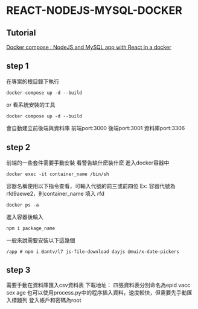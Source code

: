 # REACT-NODEJS-MYSQL-DOCKER 

Tutorial
---------

[Docker compose : NodeJS and MySQL app with React in a docker](http://www.bogotobogo.com/DevOps/Docker/Docker-React-Node-MySQL-App.php) 


step 1
---
在專案的根目錄下執行
```
docker-compose up -d --build
```
or 看系統安裝的工具
```
docker compose up -d --build
```
會自動建立前後端與資料庫
前端port:3000
後端port:3001
資料庫port:3306

step 2
---
前端的一些套件需要手動安裝 看警告缺什麽裝什麽
進入docker容器中
```
docker exec -it container_name /bin/sh
```
容器名稱使用以下指令查看，可輸入代號的前三或前四位 Ex: 容器代號為rfd9aewe2，則container_name 填入 rfd
```
docker ps -a
```
進入容器後輸入
```
npm i package_name
```
一般來說需要安裝以下這幾個
```
/app # npm i @antv/l7 js-file-download dayjs @mui/x-date-pickers
```

step 3
---
需要手動在資料庫匯入csv資料表 下載地址：
四張資料表分別命名為epid vacc sex age
也可以使用process.py中的程序插入資料，速度較快，但需要先手動匯入標題列
登入帳戶和密碼為root